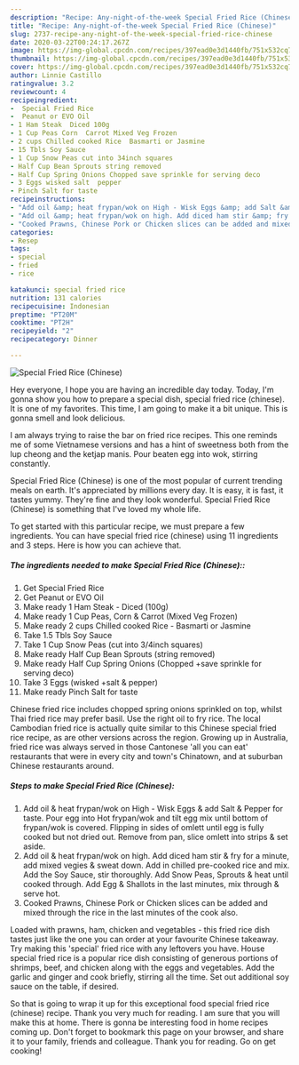 ```yaml
---
description: "Recipe: Any-night-of-the-week Special Fried Rice (Chinese)"
title: "Recipe: Any-night-of-the-week Special Fried Rice (Chinese)"
slug: 2737-recipe-any-night-of-the-week-special-fried-rice-chinese
date: 2020-03-22T00:24:17.267Z
image: https://img-global.cpcdn.com/recipes/397ead0e3d1440fb/751x532cq70/special-fried-rice-chinese-recipe-main-photo.jpg
thumbnail: https://img-global.cpcdn.com/recipes/397ead0e3d1440fb/751x532cq70/special-fried-rice-chinese-recipe-main-photo.jpg
cover: https://img-global.cpcdn.com/recipes/397ead0e3d1440fb/751x532cq70/special-fried-rice-chinese-recipe-main-photo.jpg
author: Linnie Castillo
ratingvalue: 3.2
reviewcount: 4
recipeingredient:
-  Special Fried Rice
-  Peanut or EVO Oil
- 1 Ham Steak  Diced 100g
- 1 Cup Peas Corn  Carrot Mixed Veg Frozen
- 2 cups Chilled cooked Rice  Basmarti or Jasmine
- 15 Tbls Soy Sauce
- 1 Cup Snow Peas cut into 34inch squares
- Half Cup Bean Sprouts string removed
- Half Cup Spring Onions Chopped save sprinkle for serving deco
- 3 Eggs wisked salt  pepper
- Pinch Salt for taste
recipeinstructions:
- "Add oil &amp; heat frypan/wok on High - Wisk Eggs &amp; add Salt &amp; Pepper for taste. Pour egg into Hot frypan/wok and tilt egg mix until bottom of frypan/wok is covered. Flipping in sides of omlett until egg is fully cooked but not dried out. Remove from pan, slice omlett into strips &amp; set aside."
- "Add oil &amp; heat frypan/wok on high. Add diced ham stir &amp; fry for a minute, add mixed vegies &amp; sweat down. Add in chilled pre-cooked rice and mix. Add the Soy Sauce, stir thoroughly. Add Snow Peas, Sprouts &amp; heat until cooked through. Add Egg &amp; Shallots in the last minutes, mix through &amp; serve hot."
- "Cooked Prawns, Chinese Pork or Chicken slices can be added and mixed through the rice in the last minutes of the cook also."
categories:
- Resep
tags:
- special
- fried
- rice

katakunci: special fried rice
nutrition: 131 calories
recipecuisine: Indonesian
preptime: "PT20M"
cooktime: "PT2H"
recipeyield: "2"
recipecategory: Dinner

---
```



![Special Fried Rice (Chinese)](https://img-global.cpcdn.com/recipes/397ead0e3d1440fb/751x532cq70/special-fried-rice-chinese-recipe-main-photo.jpg)

Hey everyone, I hope you are having an incredible day today. Today, I'm gonna show you how to prepare a special dish, special fried rice (chinese). It is one of my favorites. This time, I am going to make it a bit unique. This is gonna smell and look delicious.

I am always trying to raise the bar on fried rice recipes. This one reminds me of some Vietnamese versions and has a hint of sweetness both from the lup cheong and the ketjap manis. Pour beaten egg into wok, stirring constantly.

Special Fried Rice (Chinese) is one of the most popular of current trending meals on earth. It's appreciated by millions every day. It is easy, it is fast, it tastes yummy. They're fine and they look wonderful. Special Fried Rice (Chinese) is something that I've loved my whole life.


To get started with this particular recipe, we must prepare a few ingredients. You can have special fried rice (chinese) using 11 ingredients and 3 steps. Here is how you can achieve that.

##### The ingredients needed to make Special Fried Rice (Chinese)::

1. Get  Special Fried Rice
1. Get  Peanut or EVO Oil
1. Make ready 1 Ham Steak - Diced (100g)
1. Make ready 1 Cup Peas, Corn &amp; Carrot (Mixed Veg Frozen)
1. Make ready 2 cups Chilled cooked Rice - Basmarti or Jasmine
1. Take 1.5 Tbls Soy Sauce
1. Take 1 Cup Snow Peas (cut into 3/4inch squares)
1. Make ready Half Cup Bean Sprouts (string removed)
1. Make ready Half Cup Spring Onions (Chopped +save sprinkle for serving deco)
1. Take 3 Eggs (wisked +salt &amp; pepper)
1. Make ready Pinch Salt for taste


Chinese fried rice includes chopped spring onions sprinkled on top, whilst Thai fried rice may prefer basil. Use the right oil to fry rice. The local Cambodian fried rice is actually quite similar to this Chinese special fried rice recipe, as are other versions across the region. Growing up in Australia, fried rice was always served in those Cantonese &#39;all you can eat&#39; restaurants that were in every city and town&#39;s Chinatown, and at suburban Chinese restaurants around. 

##### Steps to make Special Fried Rice (Chinese):

1. Add oil &amp; heat frypan/wok on High - Wisk Eggs &amp; add Salt &amp; Pepper for taste. Pour egg into Hot frypan/wok and tilt egg mix until bottom of frypan/wok is covered. Flipping in sides of omlett until egg is fully cooked but not dried out. Remove from pan, slice omlett into strips &amp; set aside.
1. Add oil &amp; heat frypan/wok on high. Add diced ham stir &amp; fry for a minute, add mixed vegies &amp; sweat down. Add in chilled pre-cooked rice and mix. Add the Soy Sauce, stir thoroughly. Add Snow Peas, Sprouts &amp; heat until cooked through. Add Egg &amp; Shallots in the last minutes, mix through &amp; serve hot.
1. Cooked Prawns, Chinese Pork or Chicken slices can be added and mixed through the rice in the last minutes of the cook also.


Loaded with prawns, ham, chicken and vegetables - this fried rice dish tastes just like the one you can order at your favourite Chinese takeaway. Try making this &#39;special&#39; fried rice with any leftovers you have. House special fried rice is a popular rice dish consisting of generous portions of shrimps, beef, and chicken along with the eggs and vegetables. Add the garlic and ginger and cook briefly, stirring all the time. Set out additional soy sauce on the table, if desired. 

So that is going to wrap it up for this exceptional food special fried rice (chinese) recipe. Thank you very much for reading. I am sure that you will make this at home. There is gonna be interesting food in home recipes coming up. Don't forget to bookmark this page on your browser, and share it to your family, friends and colleague. Thank you for reading. Go on get cooking!
